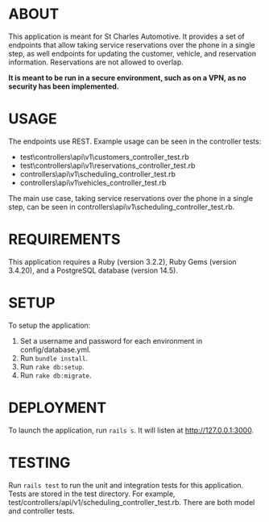 # ABOUT

This application is meant for St Charles Automotive. It provides a set of endpoints that allow taking service
reservations over the phone in a single step, as well endpoints for updating the customer, vehicle, and reservation
information. Reservations are not allowed to overlap.

**It is meant to be run in a secure environment, such as on a VPN, as no security has been implemented.**

# USAGE

The endpoints use REST. Example usage can be seen in the controller tests:
* test\controllers\api\v1\customers_controller_test.rb
* test\controllers\api\v1\reservations_controller_test.rb
* controllers\api\v1\scheduling_controller_test.rb
* controllers\api\v1\vehicles_controller_test.rb

The main use case, taking service reservations over the phone in a single step, can be seen in
controllers\api\v1\scheduling_controller_test.rb.

# REQUIREMENTS

This application requires a Ruby (version 3.2.2), Ruby Gems (version 3.4.20), and a PostgreSQL database (version 14.5).

# SETUP

To setup the application:
1. Set a username and password for each environment in config/database.yml.
2. Run `bundle install`.
3. Run `rake db:setup`.
4. Run `rake db:migrate`.

# DEPLOYMENT

To launch the application, run `rails s`. It will listen at http://127.0.0.1:3000.

# TESTING

Run `rails test` to run the unit and integration tests for this application. Tests are stored in the test directory. For
example, test/controllers/api/v1/scheduling_controller_test.rb. There are both model and controller tests.